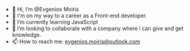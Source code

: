 - 👋 Hi, I’m @Evgenios Moiris
- 👀 I'm on my way to a career as a Front-end developer.
- 🌱 I’m currently learning JavaScript
- 💞️ I’m looking to collaborate with a company where i can give and get knowledge.
- 📫 How to reach me: evgenios.moiris@outlook.com

<!---
EvgeniosMoiris/EvgeniosMoiris is a ✨ special ✨ repository because its `README.md` (this file) appears on your GitHub profile.
You can click the Preview link to take a look at your changes.
--->
